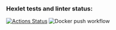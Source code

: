 ### Hexlet tests and linter status:
[![Actions Status](https://github.com/LilDrugHill/devops-for-programmers-project-74/workflows/hexlet-check/badge.svg)](https://github.com/LilDrugHill/devops-for-programmers-project-74/actions)
![Docker push workflow](https://github.com/LilDrugHill/devops-for-programmers-project-74/workflows/push.yml/badge.svg)


